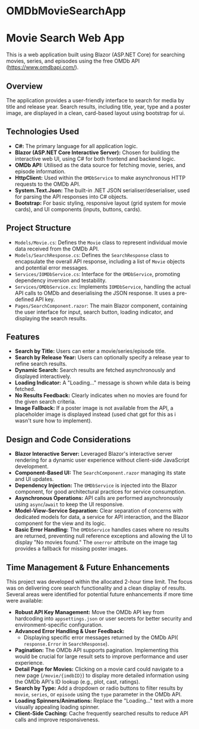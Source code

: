 # OMDbMovieSearchApp
# Movie Search Web App

This is a web application built using Blazor (ASP.NET Core) for searching movies, series, and episodes using the free OMDb API (https://www.omdbapi.com/).

## Overview

The application provides a user-friendly interface to search for media by title and release year. Search results, including title, year, type and a poster image, are displayed in a clean, card-based layout using bootstrap for ui. 

## Technologies Used

* **C#:** The primary language for all application logic.
* **Blazor (ASP.NET Core Interactive Server):** Chosen for building the interactive web UI, using C# for both frontend and backend logic.
* **OMDb API:** Utilised as the data source for fetching movie, series, and episode information.
* **HttpClient:** Used within the `OMDbService` to make asynchronous HTTP requests to the OMDb API.
* **System.Text.Json:** The built-in .NET JSON serialiser/deserialiser, used for parsing the API responses into C# objects.
* **Bootstrap:** For basic styling, responsive layout (grid system for movie cards), and UI components (inputs, buttons, cards).

## Project Structure

* `Models/Movie.cs`: Defines the `Movie` class to represent individual movie data received from the OMDb API.
* `Models/SearchResponse.cs`: Defines the `SearchResponse` class to encapsulate the overall API response, including a list of `Movie` objects and potential error messages.
* `Services/IOMDbService.cs`: Interface for the `OMDbService`, promoting dependency inversion and testability.
* `Services/OMDbService.cs`: Implements `IOMDbService`, handling the actual API calls to OMDb and deserialising the JSON response. It uses a pre-defined API key.
* `Pages/SearchComponent.razor`: The main Blazor component, containing the user interface for input, search button, loading indicator, and displaying the search results.

## Features

* **Search by Title:** Users can enter a movie/series/episode title.
* **Search by Release Year:** Users can optionally specify a release year to refine search results.
* **Dynamic Search:** Search results are fetched asynchronously and displayed interactively.
* **Loading Indicator:** A "Loading..." message is shown while data is being fetched.
* **No Results Feedback:** Clearly indicates when no movies are found for the given search criteria.
* **Image Fallback:** If a poster image is not available from the API, a placeholder image is displayed instead (used chat gpt for this as i wasn't sure how to implement).


## Design and Code Considerations

* **Blazor Interactive Server:** Leveraged Blazor's interactive server rendering for a dynamic user experience without client-side JavaScript development.
* **Component-Based UI:** The `SearchComponent.razor` managing its state and UI updates.
* **Dependency Injection:** The `OMDbService` is injected into the Blazor component, for good architectural practices for service consumption.
* **Asynchronous Operations:** API calls are performed asynchronously using `async`/`await` to keep the UI responsive.
* **Model-View-Service Separation:** Clear separation of concerns with dedicated models for data, a service for API interaction, and the Blazor component for the view and its logic.
* **Basic Error Handling:** The `OMDbService` handles cases where no results are returned, preventing null reference exceptions and allowing the UI to display "No movies found." The `onerror` attribute on the image tag provides a fallback for missing poster images.

## Time Management & Future Enhancements

This project was developed within the allocated 2-hour time limit. The focus was on delivering core search functionality and a clean display of results. Several areas were identified for potential future enhancements if more time were available:

* **Robust API Key Management:** Move the OMDb API key from hardcoding into `appsettings.json` or user secrets for better security and environment-specific configuration.
* **Advanced Error Handling & User Feedback:**
    * Displaying specific error messages returned by the OMDb API( `response.Error` in `SearchResponse`).
* **Pagination:** The OMDb API supports pagination. Implementing this would be crucial for large result sets to improve performance and user experience.
* **Detail Page for Movies:** Clicking on a movie card could navigate to a new page (`/movie/{imdbID}`) to display more detailed information using the OMDb API's ID lookup (e.g., plot, cast, ratings).
* **Search by Type:** Add a dropdown or radio buttons to filter results by `movie`, `series`, or `episode` using the `type` parameter in the OMDb API.
* **Loading Spinners/Animations:** Replace the "Loading..." text with a more visually appealing loading spinner. 
* **Client-Side Caching:** Cache frequently searched results to reduce API calls and improve responsiveness.


